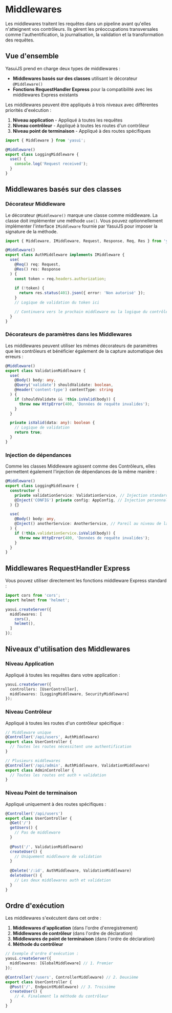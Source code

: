 # Middlewares

Les middlewares traitent les requêtes dans un pipeline avant qu'elles n'atteignent vos contrôleurs. Ils gèrent les préoccupations transversales comme l'authentification, la journalisation, la validation et la transformation des requêtes.

## Vue d'ensemble

YasuiJS prend en charge deux types de middlewares :
- **Middlewares basés sur des classes** utilisant le décorateur `@Middleware()`
- **Fonctions RequestHandler Express** pour la compatibilité avec les middlewares Express existants

Les middlewares peuvent être appliqués à trois niveaux avec différentes priorités d'exécution :
1. **Niveau application** - Appliqué à toutes les requêtes
2. **Niveau contrôleur** - Appliqué à toutes les routes d'un contrôleur
3. **Niveau point de terminaison** - Appliqué à des routes spécifiques

```typescript
import { Middleware } from 'yasui';

@Middleware()
export class LoggingMiddleware {
  use() {
    console.log('Request received');
  }
}
```

## Middlewares basés sur des classes

### Décorateur Middleware

Le décorateur `@Middleware()` marque une classe comme middleware. La classe doit implémenter une méthode `use()`. Vous pouvez optionnellement implémenter l'interface `IMiddleware` fournie par YasuiJS pour imposer la signature de la méthode.

```typescript
import { Middleware, IMiddleware, Request, Response, Req, Res } from 'yasui';

@Middleware()
export class AuthMiddleware implements IMiddleware {
  use(
    @Req() req: Request,
    @Res() res: Response
  ) {
    const token = req.headers.authorization;
    
    if (!token) {
      return res.status(401).json({ error: 'Non autorisé' });
    }
    // Logique de validation du token ici

    // Continuera vers le prochain middleware ou la logique du contrôleur si vous ne retournez rien/void
  }
}
```

### Décorateurs de paramètres dans les Middlewares

Les middlewares peuvent utiliser les mêmes décorateurs de paramètres que les contrôleurs et bénéficier également de la capture automatique des erreurs :

```typescript
@Middleware()
export class ValidationMiddleware {
  use(
    @Body() body: any,
    @Query('validate') shouldValidate: boolean,
    @Header('content-type') contentType: string
  ) {
    if (shouldValidate && !this.isValid(body)) {
      throw new HttpError(400, 'Données de requête invalides');
    }
  }

  private isValid(data: any): boolean {
    // Logique de validation
    return true;
  }
}
```

### Injection de dépendances

Comme les classes Middleware agissent comme des Contrôleurs, elles permettent également l'injection de dépendances de la même manière :

```typescript
@Middleware()
export class LoggingMiddleware {
  constructor (
    private validationService: ValidationService, // Injection standard
    @Inject('CONFIG') private config: AppConfig, // Injection personnalisée pré-enregistrée
  ) {}

  use(
    @Body() body: any,
    @Inject() anotherService: AnotherService, // Pareil au niveau de la méthode
  ) {
    if (!this.validationService.isValid(body)) {
      throw new HttpError(400, 'Données de requête invalides');
    }
  }
}
```

## Middlewares RequestHandler Express

Vous pouvez utiliser directement les fonctions middleware Express standard :

```typescript
import cors from 'cors';
import helmet from 'helmet';

yasui.createServer({
  middlewares: [
    cors(),
    helmet(),
  ]
});
```

## Niveaux d'utilisation des Middlewares

### Niveau Application

Appliqué à toutes les requêtes dans votre application :

```typescript
yasui.createServer({
  controllers: [UserController],
  middlewares: [LoggingMiddleware, SecurityMiddleware]
});
```

### Niveau Contrôleur

Appliqué à toutes les routes d'un contrôleur spécifique :

```typescript
// Middleware unique
@Controller('/api/users', AuthMiddleware)
export class UserController {
  // Toutes les routes nécessitent une authentification
}

// Plusieurs middlewares
@Controller('/api/admin', AuthMiddleware, ValidationMiddleware)
export class AdminController {
  // Toutes les routes ont auth + validation
}
```

### Niveau Point de terminaison

Appliqué uniquement à des routes spécifiques :

```typescript
@Controller('/api/users')
export class UserController {
  @Get('/')
  getUsers() {
    // Pas de middleware
  }
  
  @Post('/', ValidationMiddleware)
  createUser() {
    // Uniquement middleware de validation
  }
  
  @Delete('/:id', AuthMiddleware, ValidationMiddleware)
  deleteUser() {
    // Les deux middlewares auth et validation
  }
}
```

## Ordre d'exécution

Les middlewares s'exécutent dans cet ordre :

1. **Middlewares d'application** (dans l'ordre d'enregistrement)
2. **Middlewares de contrôleur** (dans l'ordre de déclaration)
3. **Middlewares de point de terminaison** (dans l'ordre de déclaration)
4. **Méthode du contrôleur**

```typescript
// Exemple d'ordre d'exécution :
yasui.createServer({
  middlewares: [GlobalMiddleware] // 1. Premier
});

@Controller('/users', ControllerMiddleware) // 2. Deuxième
export class UserController {
  @Post('/', EndpointMiddleware) // 3. Troisième
  createUser() {
    // 4. Finalement la méthode du contrôleur
  }
}
```